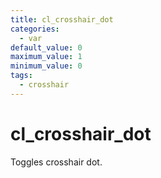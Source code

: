 ```yaml
---
title: cl_crosshair_dot
categories:
  - var
default_value: 0
maximum_value: 1
minimum_value: 0
tags:
  - crosshair
---
```


# cl_crosshair_dot

Toggles crosshair dot.
